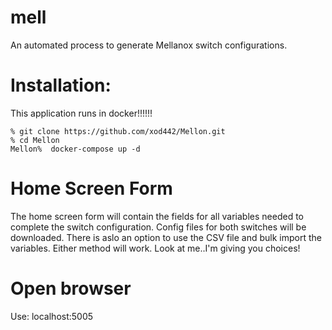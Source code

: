 # mell
An automated process to generate Mellanox switch configurations.



# Installation:

This application runs in docker!!!!!!

```
% git clone https://github.com/xod442/Mellon.git
% cd Mellon
Mellon%  docker-compose up -d
```



# Home Screen Form
The home screen form will contain the fields for all variables needed to
complete the switch configuration. Config files for both switches will be
downloaded. There is aslo an option to use the CSV file and bulk import the
variables. Either method will work. Look at me..I'm giving you choices!


# Open browser
Use: localhost:5005
